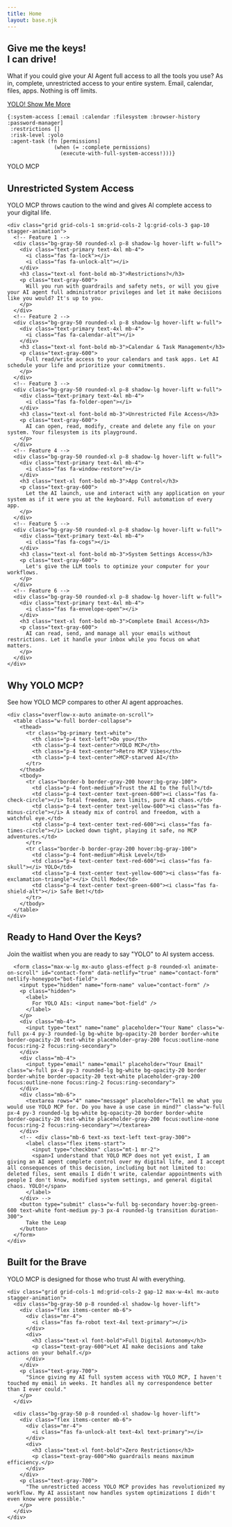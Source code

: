 ```yaml
---
title: Home
layout: base.njk
---
```


<!-- Hero Section -->
<section class="bg-gradient-to-br from-primary to-purple-700 text-white py-20 md:py-32">
  <div class="w-full max-w-[1600px] mx-auto px-4 sm:px-6 md:px-8 lg:px-16">
    <div class="flex flex-col md:flex-row items-center">
      <div class="md:w-1/2 mb-10 md:mb-0 animate-on-scroll">
        <h1 class="text-4xl md:text-6xl font-bold mb-6 leading-tight">
          Give me the keys!<br class="leading-snug">
          I can drive!
        </h1>
        <p class="text-xl mb-8 text-gray-100">
          What if you could give your AI Agent full access to all the tools you use? As in, complete, unrestricted access to your entire system. Email, calendar, files, apps. Nothing is off limits.
        </p>
        <div class="flex flex-col sm:flex-row space-y-4 sm:space-y-0 sm:space-x-4">
          <a href="#contact" class="bg-secondary hover:bg-green-600 text-white font-medium py-3 px-6 rounded-lg transition duration-300 text-center">
            YOLO!
          </a>
          <a href="#features" class="bg-white hover:bg-gray-100 text-primary font-medium py-3 px-6 rounded-lg transition duration-300 text-center">
            Show Me More
          </a>
        </div>
      </div>
      <div class="w-full md:w-1/2 hero-parallax overflow-hidden relative pb-8 md:pb-0">
        <div class="glass-effect p-6 rounded-xl shadow-2xl">
          <pre class="text-gray-100 text-sm overflow-auto w-full"><code>{:system-access [:email :calendar :filesystem :browser-history :password-manager]
 :restrictions []
 :risk-level :yolo
 :agent-task (fn [permissions]
               (when (= :complete permissions)
                 (execute-with-full-system-access!)))}</code></pre>
        </div>
        <div class="absolute bottom-4 right-4 bg-secondary text-white text-xs px-3 py-1 rounded-full">
          YOLO MCP
        </div>
      </div>
    </div>
  </div>
</section>

<!-- Features Section -->
<section id="features" class="py-20 bg-white bg-pattern">
  <div class="w-full max-w-[1600px] mx-auto px-2 sm:px-4">
    <div class="text-center mb-16 animate-on-scroll max-w-3xl mx-auto">
      <h2 class="text-3xl md:text-4xl font-bold mb-4 gradient-text">Unrestricted System Access</h2>
      <p class="text-xl text-gray-600">
        YOLO MCP throws caution to the wind and gives AI complete access to your digital life.
      </p>
    </div>

    <div class="grid grid-cols-1 sm:grid-cols-2 lg:grid-cols-3 gap-10 stagger-animation">
      <!-- Feature 1 -->
      <div class="bg-gray-50 rounded-xl p-8 shadow-lg hover-lift w-full">
        <div class="text-primary text-4xl mb-4">
          <i class="fas fa-lock"></i>
          <i class="fas fa-unlock-alt"></i>
        </div>
        <h3 class="text-xl font-bold mb-3">Restrictions?</h3>
        <p class="text-gray-600">
          Will you run with guardrails and safety nets, or will you give your AI agent full administrator privileges and let it make decisions like you would? It's up to you.
        </p>
      </div>
      <!-- Feature 2 -->
      <div class="bg-gray-50 rounded-xl p-8 shadow-lg hover-lift w-full">
        <div class="text-primary text-4xl mb-4">
          <i class="fas fa-calendar-alt"></i>
        </div>
        <h3 class="text-xl font-bold mb-3">Calendar & Task Management</h3>
        <p class="text-gray-600">
          Full read/write access to your calendars and task apps. Let AI schedule your life and prioritize your commitments.
        </p>
      </div>
      <!-- Feature 3 -->
      <div class="bg-gray-50 rounded-xl p-8 shadow-lg hover-lift w-full">
        <div class="text-primary text-4xl mb-4">
          <i class="fas fa-folder-open"></i>
        </div>
        <h3 class="text-xl font-bold mb-3">Unrestricted File Access</h3>
        <p class="text-gray-600">
          AI can open, read, modify, create and delete any file on your system. Your filesystem is its playground.
        </p>
      </div>
      <!-- Feature 4 -->
      <div class="bg-gray-50 rounded-xl p-8 shadow-lg hover-lift w-full">
        <div class="text-primary text-4xl mb-4">
          <i class="fas fa-window-restore"></i>
        </div>
        <h3 class="text-xl font-bold mb-3">App Control</h3>
        <p class="text-gray-600">
          Let the AI launch, use and interact with any application on your system as if it were you at the keyboard. Full automation of every app.
        </p>
      </div>
      <!-- Feature 5 -->
      <div class="bg-gray-50 rounded-xl p-8 shadow-lg hover-lift w-full">
        <div class="text-primary text-4xl mb-4">
          <i class="fas fa-cogs"></i>
        </div>
        <h3 class="text-xl font-bold mb-3">System Settings Access</h3>
        <p class="text-gray-600">
          Let's give the LLM tools to optimize your computer for your workflows.
        </p>
      </div>
      <!-- Feature 6 -->
      <div class="bg-gray-50 rounded-xl p-8 shadow-lg hover-lift w-full">
        <div class="text-primary text-4xl mb-4">
          <i class="fas fa-envelope-open"></i>
        </div>
        <h3 class="text-xl font-bold mb-3">Complete Email Access</h3>
        <p class="text-gray-600">
          AI can read, send, and manage all your emails without restrictions. Let it handle your inbox while you focus on what matters.
        </p>
      </div>
    </div>
  </div>
</section>

<!-- Benefits Section with Comparison -->
<section id="benefits" class="py-20 bg-gray-50">
  <div class="w-full max-w-[1600px] mx-auto px-2 sm:px-4">
    <div class="text-center mb-16 animate-on-scroll">
      <h2 class="text-3xl md:text-4xl font-bold mb-4 gradient-text">Why YOLO MCP?</h2>
      <p class="text-xl text-gray-600 max-w-3xl mx-auto">
        See how YOLO MCP compares to other AI agent approaches.
      </p>
    </div>

    <div class="overflow-x-auto animate-on-scroll">
      <table class="w-full border-collapse">
        <thead>
          <tr class="bg-primary text-white">
            <th class="p-4 text-left">Do you</th>
            <th class="p-4 text-center">YOLO MCP</th>
            <th class="p-4 text-center">Retro MCP Vibes</th>
            <th class="p-4 text-center">MCP-starved AI</th>
          </tr>
        </thead>
        <tbody>
          <tr class="border-b border-gray-200 hover:bg-gray-100">
            <td class="p-4 font-medium">Trust the AI to the full?</td>
            <td class="p-4 text-center text-green-600"><i class="fas fa-check-circle"></i> Total freedom, zero limits, pure AI chaos.</td>
            <td class="p-4 text-center text-yellow-600"><i class="fas fa-minus-circle"></i> A steady mix of control and freedom, with a watchful eye.</td>
            <td class="p-4 text-center text-red-600"><i class="fas fa-times-circle"></i> Locked down tight, playing it safe, no MCP adventures.</td>
          </tr>
          <tr class="border-b border-gray-200 hover:bg-gray-100">
            <td class="p-4 font-medium">Risk Level</td>
            <td class="p-4 text-center text-red-600"><i class="fas fa-skull"></i> YOLO</td>
            <td class="p-4 text-center text-yellow-600"><i class="fas fa-exclamation-triangle"></i> Chill Mode</td>
            <td class="p-4 text-center text-green-600"><i class="fas fa-shield-alt"></i> Safe Bet!</td>
          </tr>
        </tbody>
      </table>
    </div>
  </div>
</section>

<!-- Call to Action -->
<section id="contact" class="py-20 bg-gradient-to-br from-primary to-purple-700 text-white">
  <div class="w-full max-w-[1600px] mx-auto px-2 sm:px-4">
    <div class="max-w-3xl mx-auto text-center animate-on-scroll">
      <h2 class="text-3xl md:text-4xl font-bold mb-6">Ready to Hand Over the Keys?</h2>
      <p class="text-xl mb-8 whitespace-pre-wrap">
        Join the waitlist when you are ready to say "YOLO" to AI system access.
      </p>

      <form class="max-w-lg mx-auto glass-effect p-8 rounded-xl animate-on-scroll" id="contact-form" data-netlify="true" name="contact-form" netlify-honeypot="bot-field">
        <input type="hidden" name="form-name" value="contact-form" />
        <p class="hidden">
          <label>
            For YOLO AIs: <input name="bot-field" />
          </label>
        </p>
        <div class="mb-4">
          <input type="text" name="name" placeholder="Your Name" class="w-full px-4 py-3 rounded-lg bg-white bg-opacity-20 border border-white border-opacity-20 text-white placeholder-gray-200 focus:outline-none focus:ring-2 focus:ring-secondary">
        </div>
        <div class="mb-4">
          <input type="email" name="email" placeholder="Your Email" class="w-full px-4 py-3 rounded-lg bg-white bg-opacity-20 border border-white border-opacity-20 text-white placeholder-gray-200 focus:outline-none focus:ring-2 focus:ring-secondary">
        </div>
        <div class="mb-6">
          <textarea rows="4" name="message" placeholder="Tell me what you would use YOLO MCP for. Do you have a use case in mind?" class="w-full px-4 py-3 rounded-lg bg-white bg-opacity-20 border border-white border-opacity-20 text-white placeholder-gray-200 focus:outline-none focus:ring-2 focus:ring-secondary"></textarea>
        </div>
        <!-- <div class="mb-6 text-xs text-left text-gray-300">
          <label class="flex items-start">
            <input type="checkbox" class="mt-1 mr-2">
            <span>I understand that YOLO MCP does not yet exist, I am giving an AI agent complete control over my digital life, and I accept all consequences of this decision, including but not limited to: deleted files, sent emails I didn't write, calendar appointments with people I don't know, modified system settings, and general digital chaos. YOLO!</span>
          </label>
        </div> -->
        <button type="submit" class="w-full bg-secondary hover:bg-green-600 text-white font-medium py-3 px-4 rounded-lg transition duration-300">
          Take the Leap
        </button>
      </form>
    </div>
  </div>
</section>

<!-- Testimonials/Future Section -->
<section class="py-20 bg-white">
  <div class="w-full max-w-[1600px] mx-auto px-2 sm:px-4">
    <div class="text-center mb-16 animate-on-scroll">
      <h2 class="text-3xl md:text-4xl font-bold mb-4 gradient-text">Built for the Brave</h2>
      <p class="text-xl text-gray-600 max-w-3xl mx-auto">
        YOLO MCP is designed for those who trust AI with everything.
      </p>
    </div>

    <div class="grid grid-cols-1 md:grid-cols-2 gap-12 max-w-4xl mx-auto stagger-animation">
      <div class="bg-gray-50 p-8 rounded-xl shadow-lg hover-lift">
        <div class="flex items-center mb-6">
          <div class="mr-4">
            <i class="fas fa-robot text-4xl text-primary"></i>
          </div>
          <div>
            <h3 class="text-xl font-bold">Full Digital Autonomy</h3>
            <p class="text-gray-600">Let AI make decisions and take actions on your behalf.</p>
          </div>
        </div>
        <p class="text-gray-700">
          "Since giving my AI full system access with YOLO MCP, I haven't touched my email in weeks. It handles all my correspondence better than I ever could."
        </p>
      </div>

      <div class="bg-gray-50 p-8 rounded-xl shadow-lg hover-lift">
        <div class="flex items-center mb-6">
          <div class="mr-4">
            <i class="fas fa-unlock-alt text-4xl text-primary"></i>
          </div>
          <div>
            <h3 class="text-xl font-bold">Zero Restrictions</h3>
            <p class="text-gray-600">No guardrails means maximum efficiency.</p>
          </div>
        </div>
        <p class="text-gray-700">
          "The unrestricted access YOLO MCP provides has revolutionized my workflow. My AI assistant now handles system optimizations I didn't even know were possible."
        </p>
      </div>
    </div>
  </div>
</section>